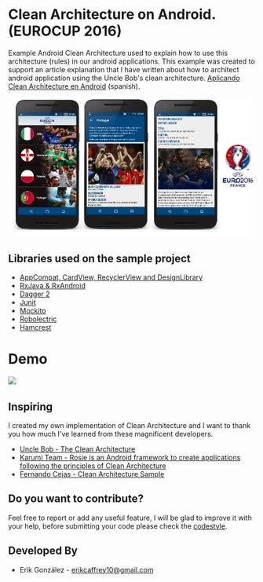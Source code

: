 # Clean Architecture on Android. (EUROCUP 2016)

Example Android Clean Architecture used to explain how to use this architecture (rules) in our android applications.
This example was created to support an article explanation that I have written about how to architect android application using the Uncle Bob's clean architecture. [Aplicando Clean Architecture en Android][1] (spanish).

![](./art/euro.png)

Libraries used on the sample project
------------------------------------
* [AppCompat, CardView, RecyclerView and DesignLibrary][2]
* [RxJava & RxAndroid][3]
* [Dagger 2][4]
* [Junit][5]
* [Mockito][6]
* [Robolectric][8]
* [Hamcrest][9]


# Demo
![](./art/Telecine_2016-04-11-09-46-01.gif)

[1]: http://erikcaffrey.github.io/2016/01/28/clean-architecture/
[2]: http://developer.android.com/intl/es/tools/support-library/index.html
[3]: https://github.com/ReactiveX/RxAndroid
[4]: https://github.com/google/dagger
[5]: http://developer.android.com/intl/es/reference/junit/framework/package-summary.html
[6]: http://mockito.org/
[8]: http://robolectric.org/
[9]: http://hamcrest.org/

## Inspiring 

I created my own implementation of Clean Architecture and I want to thank you how much I've learned from these magnificent developers.

* [Uncle Bob - The Clean Architecture](https://blog.8thlight.com/uncle-bob/2012/08/13/the-clean-architecture.html)
* [Karumi Team - Rosie is an Android framework to create applications following the principles of Clean Architecture](https://github.com/Karumi/Rosie)
* [Fernando Cejas - Clean Architecture Sample](https://github.com/android10/Android-CleanArchitecture)


Do you want to contribute?
--------------------------

Feel free to report or add any useful feature, I will be glad to improve it with your help, before submitting your code please check the [codestyle](https://github.com/square/java-code-styles).


Developed By
------------

* Erik González  - <erikcaffrey10@gmail.com>
